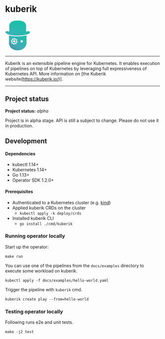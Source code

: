 # kuberik

<img alt="Kuberik Logo" src="./docs/.vuepress/public/assets/img/logo.svg" height=100 />

----

Kuberik is an extensible pipeline engine for Kubernetes. It enables
execution of pipelines on top of Kubernetes by leveraging full expressiveness
of Kubernetes API. More information on [the Kuberik website(https://kuberik.io/)].

----

## Project status

**Project status:** *alpha*

Project is in alpha stage. API is still a subject to change. Please do not use it in production.

## Development

#### Dependencies
  - kubectl 1.14+
  - Kubernetes 1.14+
  - Go 1.13+
  - Operator SDK 1.2.0+

#### Prerequisites
  - Authenticated to a Kubernetes cluster (e.g. [kind](https://kind.sigs.k8s.io/))
  - Applied kuberik CRDs on the cluster
    - `kubectl apply -k deploy/crds`
  - Installed kuberik CLI
    - `go install ./cmd/kuberik`

### Running operator locally

Start up the operator:

```shell
make run
```

You can use one of the pipelines from the `docs/examples` directory to execute some workload on kuberik.
```shell
kubectl apply -f docs/examples/hello-world.yaml
```

Trigger the pipeline with `kuberik` cmd.
```shell
kuberik create play --from=hello-world
```

### Testing operator locally

Following runs e2e and unit tests.

```shell
make -j2 test
```
